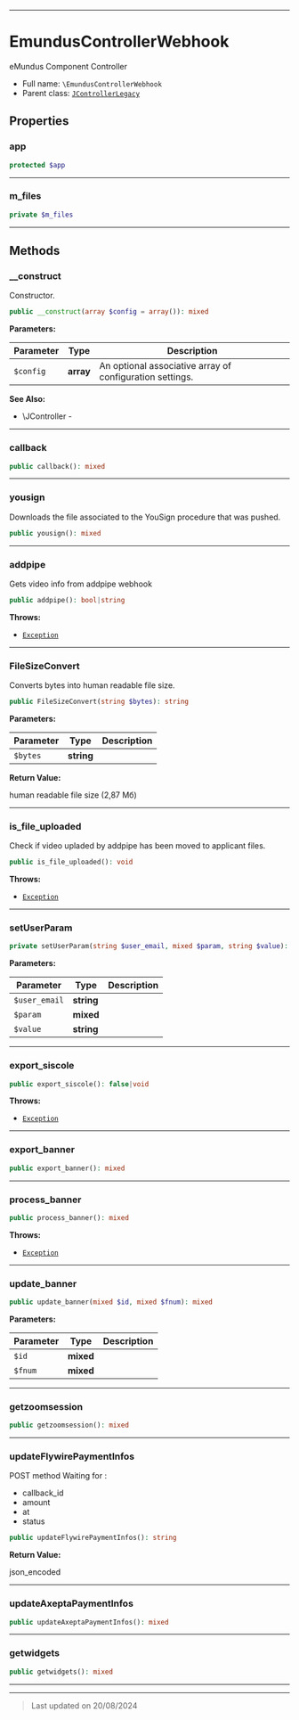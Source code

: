 ***

# EmundusControllerWebhook

eMundus Component Controller



* Full name: `\EmundusControllerWebhook`
* Parent class: [`JControllerLegacy`](./JControllerLegacy.md)



## Properties


### app



```php
protected $app
```






***

### m_files



```php
private $m_files
```






***

## Methods


### __construct

Constructor.

```php
public __construct(array $config = array()): mixed
```








**Parameters:**

| Parameter | Type | Description |
|-----------|------|-------------|
| `$config` | **array** | An optional associative array of configuration settings. |






**See Also:**

* \JController - 

***

### callback



```php
public callback(): mixed
```













***

### yousign

Downloads the file associated to the YouSign procedure that was pushed.

```php
public yousign(): mixed
```













***

### addpipe

Gets video info from addpipe webhook

```php
public addpipe(): bool|string
```











**Throws:**

- [`Exception`](./Exception.md)




***

### FileSizeConvert

Converts bytes into human readable file size.

```php
public FileSizeConvert(string $bytes): string
```








**Parameters:**

| Parameter | Type | Description |
|-----------|------|-------------|
| `$bytes` | **string** |  |


**Return Value:**

human readable file size (2,87 Мб)





***

### is_file_uploaded

Check if video upladed by addpipe has been moved to applicant files.

```php
public is_file_uploaded(): void
```











**Throws:**

- [`Exception`](./Exception.md)




***

### setUserParam



```php
private setUserParam(string $user_email, mixed $param, string $value): bool
```








**Parameters:**

| Parameter | Type | Description |
|-----------|------|-------------|
| `$user_email` | **string** |  |
| `$param` | **mixed** |  |
| `$value` | **string** |  |






***

### export_siscole



```php
public export_siscole(): false|void
```











**Throws:**

- [`Exception`](./Exception.md)




***

### export_banner



```php
public export_banner(): mixed
```













***

### process_banner



```php
public process_banner(): mixed
```











**Throws:**

- [`Exception`](./Exception.md)




***

### update_banner



```php
public update_banner(mixed $id, mixed $fnum): mixed
```








**Parameters:**

| Parameter | Type | Description |
|-----------|------|-------------|
| `$id` | **mixed** |  |
| `$fnum` | **mixed** |  |






***

### getzoomsession



```php
public getzoomsession(): mixed
```













***

### updateFlywirePaymentInfos

POST method
Waiting for :
 - callback_id
 - amount
 - at
 - status

```php
public updateFlywirePaymentInfos(): string
```









**Return Value:**

json_encoded





***

### updateAxeptaPaymentInfos



```php
public updateAxeptaPaymentInfos(): mixed
```













***

### getwidgets



```php
public getwidgets(): mixed
```













***


***
> Last updated on 20/08/2024
